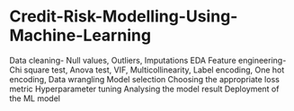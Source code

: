 # Credit-Risk-Modelling-Using-Machine-Learning

Data cleaning- Null values, Outliers, Imputations
EDA
Feature engineering- Chi square test, Anova test, VIF, Multicollinearity, Label encoding, One hot encoding, Data wrangling
Model selection
Choosing the appropriate loss metric
Hyperparameter tuning
Analysing the model result
Deployment of the ML model
